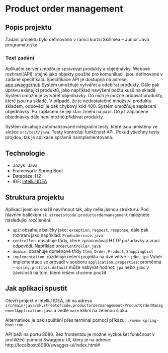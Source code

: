 # Product order management
## Popis projektu
Zadání projektu bylo definováno v rámci kurzu Skillmea – Junior Java programátor/ka

### Text zadání
Aplikační server umožňuje spravovat produkty a objednávky. Webové rozhraní(API), stejně jako objekty použité pro komunikaci, jsou definované v zadané specifikaci.
Specifikace API je dostupná na adrese: [app.swaggerhub](https://app.swaggerhub.com/apis-docs/JAHICJAKUB/Street_of_Code_Spring_Boot_zadanie/1.0.0)
Systém umožňuje vytvářet a odebírat produkty. Dále pak úpravu existující produktů, jako například navýšení počtu kusů na skladě.
Systém umožňuje vytvářet objednávky. Do nich je možné přidávat produkty, které jsou na skladě. V případě, že je nedostatečné množství produktu skladem, odpovědí je pak chybový kód 400.
Systém umožňuje zaplacení objednávky. Po zaplacení se její stav změní na `paid`. Do již zaplacené objednávky dále není možné přidávat produkty.

Systém obsahuje automatizované integrační testy, které jsou umístěny ve složce `src/test/java`. Testy kontrolují funkčnost API.
Pokud všechny testy projdou, tak je aplikace správně naimplementovaná.

## Technologie
- Jazyk: Java
- Framework: Spring Boot
- Databáze: H2
- IDE: [IntelliJ IDEA]()

## Struktura projektu
Aplikaci jsem se snažil navrhnout tak, aby měla jasnou strukturu. Pod hlavním balíčkem `sk.streetofcode.productordermanagement` naleznete následující rozčlenění:
- `api`: obsahuje balíčky jako: `exception`, `request`, `response`, dále pak rozhraní jako například: `ProducService.java `
- `controller`: obsahuje třídy, které zpracovávají HTTP požadavky a vrací odpovědi. Například `OrderController.java`
- `domain`: obsahuje doménové třídy `Item`, `Order`, `Product`, `ShoppingList`
- `implementation`: rozděluje řešení projektu na dvě větve - `jdbc`, `jpa`
  Výběr implementace se provádí v souboru `application.properties`: proměnná - `spring.profiles.default` může nabývat hodnot: `jpa` nebo `jdbc` v závislosti na tom, které řešení chceme použít
## Jak aplikaci spustit
Otevři projekt v IntelliJ IDEA, jdi na adresu `src/main/java/sk.streetofcode.productordermanagement/ProductOrderManagementApplication.java` a vedle `main` klikni na zelenou šipku.

Alternativou je pak spuštění přes terminal pomocí příkazu:
`./mvnw spring-boot:run`

API beží na portu 8080. Bez frontentdu je možné vyzkoušet funkčnost v prohlížeči pomocí Swaggeru UI, který je na adrese:
http://localhost:8080/swagger-ui/index.html#


